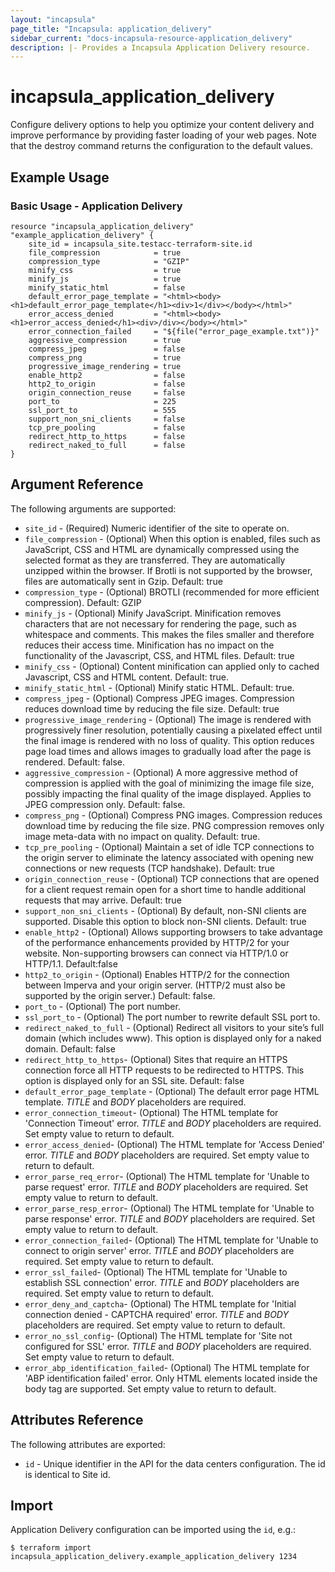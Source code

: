 ```yaml
---
layout: "incapsula"
page_title: "Incapsula: application_delivery"
sidebar_current: "docs-incapsula-resource-application_delivery"
description: |- Provides a Incapsula Application Delivery resource.
---
```


# incapsula_application_delivery

Configure delivery options to help you optimize your content delivery and improve performance by providing faster loading of your web pages.
Note that the destroy command returns the configuration to the default values.

## Example Usage

### Basic Usage - Application Delivery

```hcl
resource "incapsula_application_delivery" "example_application_delivery" {
	site_id = incapsula_site.testacc-terraform-site.id
	file_compression            = true
	compression_type            = "GZIP"
	minify_css                  = true
	minify_js                   = true
	minify_static_html          = false
	default_error_page_template = "<html><body><h1>default_error_page_template</h1><div>1</div></body></html>"
	error_access_denied         = "<html><body><h1>error_access_denied</h1><div>/div></body></html>"
	error_connection_failed     = "${file("error_page_example.txt")}"
	aggressive_compression      = true
	compress_jpeg               = false
	compress_png                = true
	progressive_image_rendering = true
	enable_http2                = false
	http2_to_origin             = false
	origin_connection_reuse     = false
	port_to                     = 225
	ssl_port_to                 = 555
	support_non_sni_clients     = false
	tcp_pre_pooling             = false
	redirect_http_to_https      = false
	redirect_naked_to_full      = false			
}
```

## Argument Reference

The following arguments are supported:

* `site_id` - (Required) Numeric identifier of the site to operate on.
* `file_compression` - (Optional) When this option is enabled, files such as JavaScript, CSS and HTML are dynamically compressed using the selected format as they are transferred. They are automatically unzipped within the browser. If Brotli is not supported by the browser, files are automatically sent in Gzip. Default: true
* `compression_type` - (Optional) BROTLI (recommended for more efficient compression). Default: GZIP
* `minify_js` - (Optional) Minify JavaScript. Minification removes characters that are not necessary for rendering the page, such as whitespace and comments. This makes the files smaller and therefore reduces their access time. Minification has no impact on the functionality of the Javascript, CSS, and HTML files. Default: true
* `minify_css` - (Optional) Content minification can applied only to cached Javascript, CSS and HTML content. Default: true.
* `minify_static_html` - (Optional) Minify static HTML. Default: true.
* `compress_jpeg` - (Optional) Compress JPEG images. Compression reduces download time by reducing the file size. Default: true
* `progressive_image_rendering` - (Optional) The image is rendered with progressively finer resolution, potentially causing a pixelated effect until the final image is rendered with no loss of quality. This option reduces page load times and allows images to gradually load after the page is rendered. Default: false.
* `aggressive_compression` - (Optional) A more aggressive method of compression is applied with the goal of minimizing the image file size, possibly impacting the final quality of the image displayed. Applies to JPEG compression only. Default: false.
* `compress_png` - (Optional) Compress PNG images. Compression reduces download time by reducing the file size. PNG compression removes only image meta-data with no impact on quality. Default: true.
* `tcp_pre_pooling` - (Optional) Maintain a set of idle TCP connections to the origin server to eliminate the latency associated with opening new connections or new requests (TCP handshake). Default: true
* `origin_connection_reuse` - (Optional) TCP connections that are opened for a client request remain open for a short time to handle additional requests that may arrive. Default: true
* `support_non_sni_clients` - (Optional) By default, non-SNI clients are supported. Disable this option to block non-SNI clients. Default: true
* `enable_http2` - (Optional) Allows supporting browsers to take advantage of the performance enhancements provided by HTTP/2 for your website. Non-supporting browsers can connect via HTTP/1.0 or HTTP/1.1. Default:false
* `http2_to_origin` - (Optional) Enables HTTP/2 for the connection between Imperva and your origin server. (HTTP/2 must also be supported by the origin server.) Default: false.
* `port_to` - (Optional) The port number.
* `ssl_port_to` - (Optional) The port number to rewrite default SSL port to.
* `redirect_naked_to_full` - (Optional) Redirect all visitors to your site’s full domain (which includes www). This option is displayed only for a naked domain. Default: false
* `redirect_http_to_https`- (Optional) Sites that require an HTTPS connection force all HTTP requests to be redirected to HTTPS. This option is displayed only for an SSL site. Default: false
* `default_error_page_template` - (Optional) The default error page HTML template. $TITLE$ and $BODY$ placeholders are required.
* `error_connection_timeout`- (Optional) The HTML template for 'Connection Timeout' error. $TITLE$ and $BODY$ placeholders are required. Set empty value to return to default.
* `error_access_denied`- (Optional) The HTML template for 'Access Denied' error. $TITLE$ and $BODY$ placeholders are required. Set empty value to return to default.
* `error_parse_req_error`- (Optional) The HTML template for 'Unable to parse request' error. $TITLE$ and $BODY$ placeholders are required. Set empty value to return to default.
* `error_parse_resp_error`- (Optional) The HTML template for 'Unable to parse response' error. $TITLE$ and $BODY$ placeholders are required. Set empty value to return to default.
* `error_connection_failed`- (Optional) The HTML template for 'Unable to connect to origin server' error. $TITLE$ and $BODY$ placeholders are required. Set empty value to return to default.
* `error_ssl_failed`- (Optional) The HTML template for 'Unable to establish SSL connection' error. $TITLE$ and $BODY$ placeholders are required. Set empty value to return to default.
* `error_deny_and_captcha`- (Optional) The HTML template for 'Initial connection denied - CAPTCHA required' error. $TITLE$ and $BODY$ placeholders are required. Set empty value to return to default.
* `error_no_ssl_config`- (Optional) The HTML template for 'Site not configured for SSL' error. $TITLE$ and $BODY$ placeholders are required. Set empty value to return to default.
* `error_abp_identification_failed`- (Optional) The HTML template for 'ABP identification failed' error. Only HTML elements located inside the body tag are supported. Set empty value to return to default.


## Attributes Reference

The following attributes are exported:

* `id` - Unique identifier in the API for the data centers configuration. The id is identical to Site id.

## Import

Application Delivery configuration can be imported using the `id`, e.g.:

```
$ terraform import incapsula_application_delivery.example_application_delivery 1234
```
